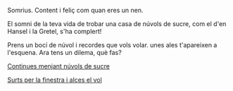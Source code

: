 Somrius. Content i feliç com quan eres un nen.

El somni de la teva vida de trobar una casa de núvols de sucre, com el d'en Hansel i la Gretel, s'ha complert!

Prens un bocí de núvol i recordes que vols volar. unes ales t'apareixen a l'esquena. Ara tens un dilema, què fas?

[Continues menjant núvols de sucre](../menjar/menjar.md)

[Surts per la finestra i alces el vol](icar/icar.md)

